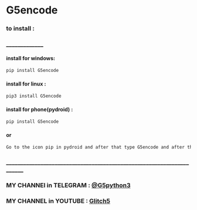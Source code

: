 # G5encode

### to install :
### _____________

#### install for windows:
```bash
pip install G5encode
```

#### install for linux :
```bash
pip3 install G5encode
```
#### install for phone(pydroid) :
```bash
pip install G5encode
```
   #### or 
   ```bash
   Go to the icon pip in pydroid and after that type G5encode and after that click on pip
   ```


### ______________________________________________________________________


  ### MY CHANNEl in TELEGRAM : [@G5python3](http://t.me/G5python3)
  
  
  ### MY CHANNEL in YOUTUBE : [Glitch5](https://www.youtube.com/channel/UCbtl69OSoFccCYxR4AojJNg)
